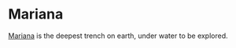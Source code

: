 # Mariana

[Mariana](https://bytedance.feishu.cn/docx/doxcnTl0ONqsEf6ci0K7asNgDkf) is the deepest trench on earth, under water to be explored.




